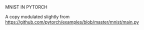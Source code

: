 #
MNIST IN PYTORCH

A copy modulated slightly from https://github.com/pytorch/examples/blob/master/mnist/main.py
